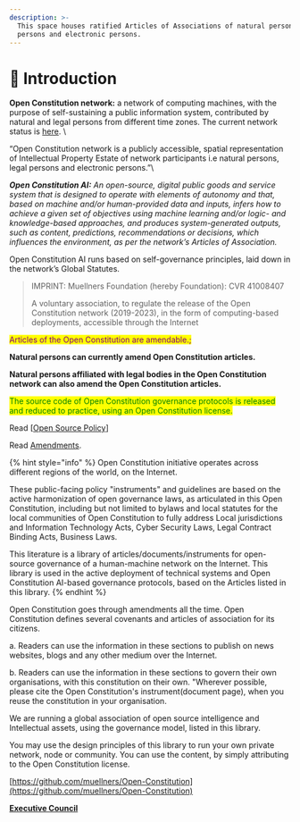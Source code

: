 ```yaml
---
description: >-
  This space houses ratified Articles of Associations of natural persons, legal
  persons and electronic persons.
---
```


# 🎵 Introduction

**Open Constitution network:** a network of computing machines, with the purpose of self-sustaining a public information system, contributed by natural and legal persons from different time zones. The current network status is [here](https://status.muellners.com/). \


“Open Constitution network is a publicly accessible, spatial representation of Intellectual Property Estate of network participants i.e natural persons, legal persons and electronic persons.”\


_**Open Constitution AI:** An open-source, digital public goods and service system that is designed to operate with elements of autonomy and that, based on machine and/or human-provided data and inputs, infers how to achieve a given set of objectives using machine learning and/or logic- and knowledge-based approaches, and produces system-generated outputs, such as content, predictions, recommendations or decisions, which influences the environment, as per the network’s Articles of Association._

Open Constitution AI runs based on self-governance principles, laid down in the network’s Global Statutes.



> IMPRINT: Muellners Foundation (hereby Foundation): CVR 41008407&#x20;
>
> A voluntary association, to regulate the release of the Open Constitution network (2019-2023), in the form of computing-based deployments, accessible through the Internet

<mark style="color:purple;">Articles of the Open Constitution are amendable.;</mark>

**Natural persons can currently amend Open Constitution articles.**

**Natural persons affiliated with legal bodies in the Open Constitution network can also amend the Open Constitution articles.**

<mark style="color:green;">The source code of Open Constitution governance protocols is released and reduced to practice, using an Open Constitution license.</mark>

Read \[[Open Source Policy](open-source-policies/open-source-usage-and-delivery-policies.md)]

Read [Amendments](readme/amendments.md).

{% hint style="info" %}
Open Constitution initiative operates across different regions of the world, on the Internet.

These public-facing policy "instruments" and guidelines are based on the active harmonization of open governance laws, as articulated in this Open Constitution, including but not limited to bylaws and local statutes for the local communities of Open Constitution to fully address Local jurisdictions and Information Technology Acts, Cyber Security Laws, Legal Contract Binding Acts, Business Laws.



This literature is a library of articles/documents/instruments for open-source governance of a human-machine network on the Internet. This library is used in the active deployment of technical systems and Open Constitution AI-based governance protocols, based on the Articles listed in this library. &#x20;
{% endhint %}

Open Constitution goes through amendments all the time. Open Constitution defines several covenants and articles of association for its citizens.&#x20;

a. Readers can use the information in these sections to publish on news websites, blogs and any other medium over the Internet.

b. Readers can use the information in these sections to govern their own organisations, with this constitution on their own. "Wherever possible, please cite the Open Constitution's instrument(document page), when you reuse the constitution in your organisation.&#x20;

We are running a global association of open source intelligence and Intellectual assets, using the governance model, listed in this library.

You may use the design principles of this library to run your own private network, node or community. You can use the content, by simply attributing to the Open Constitution license.

[https://github.com/muellners/Open-Constitution](https://github.com/muellners/Open-Constitution)

[**Executive Council**](foundation/executive-council.md)
